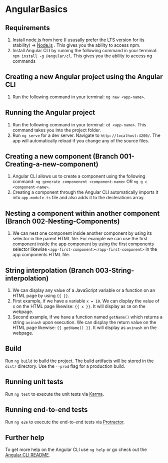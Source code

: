 # AngularBasics

## Requirements
1. Install node.js from here (I ususally prefer the LTS version for its stability) -> [Node.js](https://nodejs.org/en/) . This gives you the ability to access npm.
2. Install Angular CLI by running the following command in your terminal: `npm install -g @angular/cl`. This gives you the ability to access ng commands


## Creating a new Angular project using the Angular CLI
1. Run the following command in your terminal: `ng new <app-name>`.
 
 
## Running the Angular project
1. Run the following command in your terminal: `cd <app-name>`. This command takes you into the project folder.
2. Run `ng serve` for a dev server. Navigate to `http://localhost:4200/`. The app will automatically reload if you change any of the source files.


## Creating a new component (Branch 001-Creating-a-new-component)
1. Angular CLI allows us to create a component using the following command: `ng generate componenent <component-name>` OR `ng g c <component-name>`.
2. Creating a component through the Angular CLI automatically imports it into `app.module.ts` file and also adds it to the declerations array.


## Nesting a component within another component (Branch 002-Nesting-Components)
1. We can nest one component inside another component by using its selector in the parent HTML file. For example we can use the first component inside the app component by using the first components selector likewise `<app-first-component></app-first-component>` in the app components HTML file.


## String interpolation (Branch 003-String-interpolation)
1. We can display any value of a JavaScript variable or a function on an HTML page by using `{{ }}`. 
2. First example, if we have a variable `x = 10`. We can display the value of x on the HTML page likewise: `{{ x }}`. It will display as `10` on the webpage.
3. Second example, if we have a function named `getName()` which returns a string `avinash` upon execution. We can display the return value on the HTML page likewise: `{{ getName() }}`. It will display as `avinash` on the webpage.

## Build

Run `ng build` to build the project. The build artifacts will be stored in the `dist/` directory. Use the `--prod` flag for a production build.

## Running unit tests

Run `ng test` to execute the unit tests via [Karma](https://karma-runner.github.io).

## Running end-to-end tests

Run `ng e2e` to execute the end-to-end tests via [Protractor](http://www.protractortest.org/).

## Further help

To get more help on the Angular CLI use `ng help` or go check out the [Angular CLI README](https://github.com/angular/angular-cli/blob/master/README.md).
